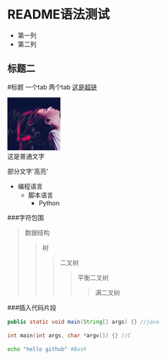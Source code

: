 README语法测试
============
* 第一列
* 第二列

标题二
-----

#标题
	一个tab
		两个tab
[这是超链](http://www.baidu.com)

![image](https://github.com/hujewelz/NewGit/raw/master/田馥甄.jpg)<br>
这是普通文字

部分文字'高亮'
* 编程语言
	* 脚本语言
		* Python

		
###字符包围
>数据结构
>>树
>>>二叉树
>>>>平衡二叉树
>>>>>满二叉树

###插入代码片段
```Java
public static void main(String[] args) {} //java
```
```c
int main(int args, char *argv[]) {} //C
```
```Bash
echo "hello github" #Bash
```		

